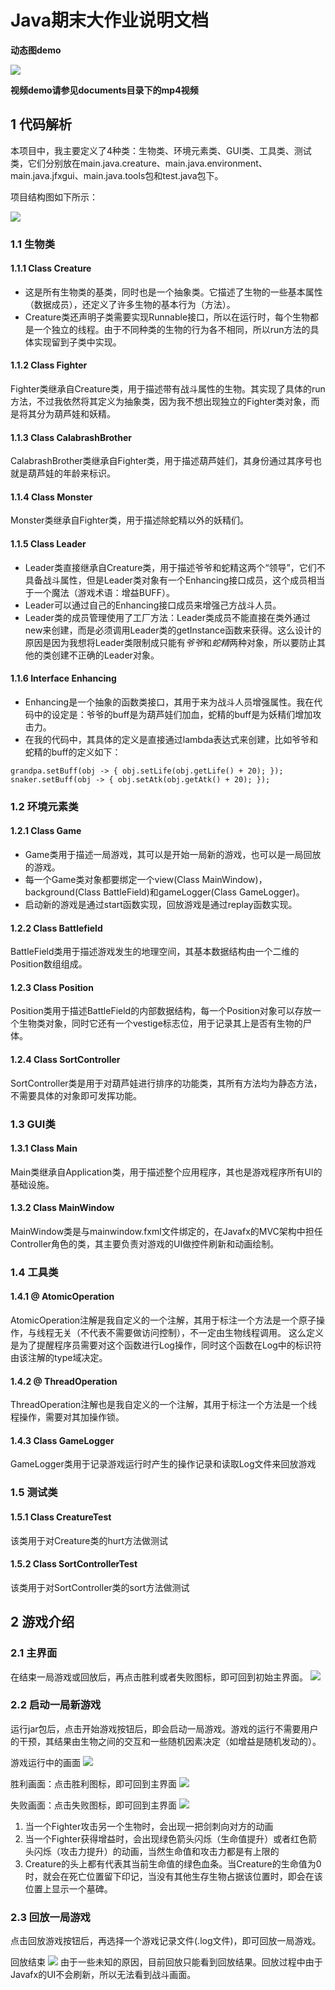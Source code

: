 # Java期末大作业说明文档
**动态图demo**

![](./documents/video.gif)

**视频demo请参见documents目录下的mp4视频**

## 1 代码解析
本项目中，我主要定义了4种类：生物类、环境元素类、GUI类、工具类、测试类，它们分别放在main.java.creature、main.java.environment、main.java.jfxgui、main.java.tools包和test.java包下。

项目结构图如下所示：

![](./documents/directory.PNG)
### 1.1 生物类
#### 1.1.1 Class Creature
- 这是所有生物类的基类，同时也是一个抽象类。它描述了生物的一些基本属性（数据成员），还定义了许多生物的基本行为（方法）。
- Creature类还声明子类需要实现Runnable接口，所以在运行时，每个生物都是一个独立的线程。由于不同种类的生物的行为各不相同，所以run方法的具体实现留到子类中实现。
#### 1.1.2 Class Fighter
Fighter类继承自Creature类，用于描述带有战斗属性的生物。其实现了具体的run方法，不过我依然将其定义为抽象类，因为我不想出现独立的Fighter类对象，而是将其分为葫芦娃和妖精。
#### 1.1.3 Class CalabrashBrother
CalabrashBrother类继承自Fighter类，用于描述葫芦娃们，其身份通过其序号也就是葫芦娃的年龄来标识。
#### 1.1.4 Class Monster
Monster类继承自Fighter类，用于描述除蛇精以外的妖精们。
#### 1.1.5 Class Leader
- Leader类直接继承自Creature类，用于描述爷爷和蛇精这两个“领导”，它们不具备战斗属性，但是Leader类对象有一个Enhancing接口成员，这个成员相当于一个魔法（游戏术语：增益BUFF）。
- Leader可以通过自己的Enhancing接口成员来增强己方战斗人员。
- Leader类的成员管理使用了工厂方法：Leader类成员不能直接在类外通过new来创建，而是必须调用Leader类的getInstance函数来获得。这么设计的原因是因为我想将Leader类限制成只能有*爷爷*和*蛇精*两种对象，所以要防止其他的类创建不正确的Leader对象。
#### 1.1.6 Interface Enhancing
- Enhancing是一个抽象的函数类接口，其用于来为战斗人员增强属性。我在代码中的设定是：爷爷的buff是为葫芦娃们加血，蛇精的buff是为妖精们增加攻击力。
- 在我的代码中，其具体的定义是直接通过lambda表达式来创建，比如爷爷和蛇精的buff的定义如下：
```
grandpa.setBuff(obj -> { obj.setLife(obj.getLife() + 20); });
snaker.setBuff(obj -> { obj.setAtk(obj.getAtk() + 20); });
```
### 1.2 环境元素类
#### 1.2.1 Class Game
- Game类用于描述一局游戏，其可以是开始一局新的游戏，也可以是一局回放的游戏。
- 每一个Game类对象都要绑定一个view(Class MainWindow)，background(Class BattleField)和gameLogger(Class GameLogger)。
- 启动新的游戏是通过start函数实现，回放游戏是通过replay函数实现。
#### 1.2.2 Class Battlefield
BattleField类用于描述游戏发生的地理空间，其基本数据结构由一个二维的Position数组组成。
#### 1.2.3 Class Position
Position类用于描述BattleField的内部数据结构，每一个Position对象可以存放一个生物类对象，同时它还有一个vestige标志位，用于记录其上是否有生物的尸体。
#### 1.2.4 Class SortController
SortController类是用于对葫芦娃进行排序的功能类，其所有方法均为静态方法，不需要具体的对象即可发挥功能。
### 1.3 GUI类
#### 1.3.1 Class Main
Main类继承自Application类，用于描述整个应用程序，其也是游戏程序所有UI的基础设施。
#### 1.3.2 Class MainWindow
MainWindow类是与mainwindow.fxml文件绑定的，在Javafx的MVC架构中担任Controller角色的类，其主要负责对游戏的UI做控件刷新和动画绘制。
### 1.4 工具类
#### 1.4.1 @ AtomicOperation
AtomicOperation注解是我自定义的一个注解，其用于标注一个方法是一个原子操作，与线程无关（不代表不需要做访问控制），不一定由生物线程调用。
这么定义是为了提醒程序员需要对这个函数进行Log操作，同时这个函数在Log中的标识符由该注解的type域决定。
#### 1.4.2 @ ThreadOperation
ThreadOperation注解也是我自定义的一个注解，其用于标注一个方法是一个线程操作，需要对其加操作锁。
#### 1.4.3 Class GameLogger
GameLogger类用于记录游戏运行时产生的操作记录和读取Log文件来回放游戏
### 1.5 测试类
#### 1.5.1 Class CreatureTest
该类用于对Creature类的hurt方法做测试
#### 1.5.2 Class SortControllerTest
该类用于对SortController类的sort方法做测试
## 2 游戏介绍
### 2.1 主界面
在结束一局游戏或回放后，再点击胜利或者失败图标，即可回到初始主界面。
![](./documents/mainwindow.PNG)
### 2.2 启动一局新游戏
运行jar包后，点击开始游戏按钮后，即会启动一局游戏。游戏的运行不需要用户的干预，其结果由生物之间的交互和一些随机因素决定（如增益是随机发动的）。

游戏运行中的画面
![](./documents/battle.PNG)

胜利画面：点击胜利图标，即可回到主界面
![](./documents/win.PNG)

失败画面：点击失败图标，即可回到主界面
![](./documents/fail.PNG)
1. 当一个Fighter攻击另一个生物时，会出现一把剑刺向对方的动画
2. 当一个Fighter获得增益时，会出现绿色箭头闪烁（生命值提升）或者红色箭头闪烁（攻击力提升）的动画，当然生命值和攻击力都是有上限的
3. Creature的头上都有代表其当前生命值的绿色血条。当Creature的生命值为0时，就会在死亡位置留下印记，当没有其他生存生物占据该位置时，即会在该位置上显示一个墓碑。
### 2.3 回放一局游戏
点击回放游戏按钮后，再选择一个游戏记录文件(.log文件)，即可回放一局游戏。

回放结束
![](./documents/replay.PNG)
由于一些未知的原因，目前回放只能看到回放结果。回放过程中由于Javafx的UI不会刷新，所以无法看到战斗画面。